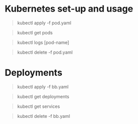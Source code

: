 # Kubernetes set-up and usage

> kubectl apply -f pod.yaml

> kubectl get pods

> kubectl logs [pod-name]

> kubectl delete -f pod.yaml

# Deployments

> kubectl apply -f bb.yaml

> kubectl get deployments

> kubectl get services

> kubectl delete -f bb.yaml